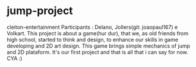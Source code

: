 # jump-project
cleiton-entertainment
Participants : Delano, Jollers(git: joaopaul167) e Volkart.
This project is about a game(hur dur), that we, as old friends from high school, started to think and design, to enhance our skills in game developing and 2D art design. This game
brings simple mechanics of jump and 2D plataform. It's our first project and that is all that i can say for now.
CYA :)
